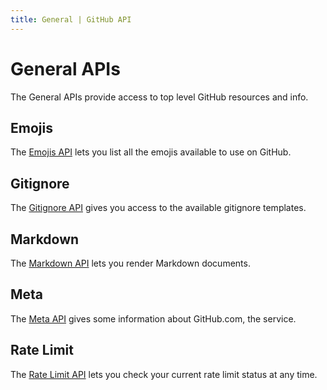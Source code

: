 ```yaml
---
title: General | GitHub API
---
```


# General APIs

The General APIs provide access to top level GitHub resources and info.

## Emojis

The [Emojis API](/v3/emojis) lets you list all the emojis available to use on GitHub.

## Gitignore

The [Gitignore API](/v3/gitignore) gives you access to the available gitignore templates.

## Markdown

The [Markdown API](/v3/markdown) lets you render Markdown documents.

## Meta

The [Meta API](/v3/meta) gives some information about GitHub.com, the service.

## Rate Limit

The [Rate Limit API](/v3/rate_limit) lets you check your current rate limit status at any time.
